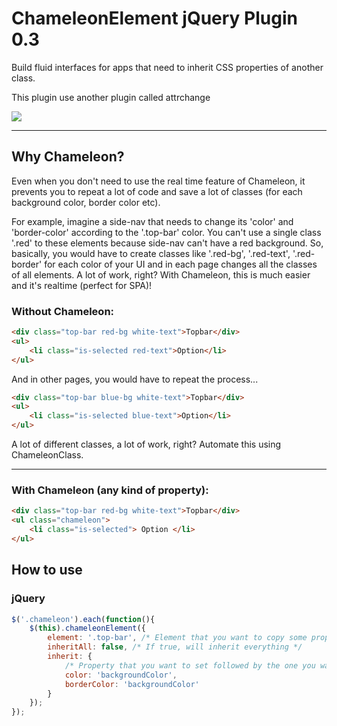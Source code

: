 # ChameleonElement jQuery Plugin 0.3
Build fluid interfaces for apps that need to inherit CSS properties of another class.

This plugin use another plugin called attrchange

![](http://i.imgur.com/8FoyRmq.gif)

---
## Why Chameleon?
Even when you don't need to use the real time feature of Chameleon, it prevents you to repeat a lot of code and save a lot of classes (for each background color, border color etc).

For example, imagine a side-nav that needs to change its 'color' and 'border-color' according to the '.top-bar' color. You can't use a single class '.red' to these elements because side-nav can't have a red background. So, basically, you would have to create classes like '.red-bg', '.red-text', '.red-border' for each color of your UI and in each page changes all the classes of all elements. A lot of work, right? With Chameleon, this is much easier and it's realtime (perfect for SPA)!

### Without Chameleon:
```html
<div class="top-bar red-bg white-text">Topbar</div>
<ul>
	<li class="is-selected red-text">Option</li>
</ul>
```

And in other pages, you would have to repeat the process...

```html
<div class="top-bar blue-bg white-text">Topbar</div>
<ul>
	<li class="is-selected blue-text">Option</li>
</ul>
```

A lot of different classes, a lot of work, right? Automate this using ChameleonClass.

---

### With Chameleon (any kind of property):
```html
<div class="top-bar red-bg white-text">Topbar</div>
<ul class="chameleon">
	<li class="is-selected"> Option </li>
</ul>
```

## How to use
### jQuery
```js
$('.chameleon').each(function(){
	$(this).chameleonElement({
		element: '.top-bar', /* Element that you want to copy some properties */
		inheritAll: false, /* If true, will inherit everything */
		inherit: {
			/* Property that you want to set followed by the one you want to copy */
			color: 'backgroundColor',
			borderColor: 'backgroundColor'
		}
	});
});
```